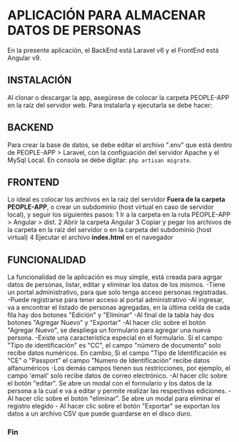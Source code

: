 # APLICACIÓN PARA ALMACENAR DATOS DE PERSONAS
 En la presente aplicación, el BackEnd está Laravel v6 y el FrontEnd está Angular v9.

## INSTALACIÓN
 Al clonar o descargar la app, asegúrese de colocar la carpeta PEOPLE-APP en la raíz del servidor web. 
 Para instalarla y ejecutarla se debe hacer:

## BACKEND
 Para crear la base de datos, se debe editar el archivo ".env" que está dentro de PEOPLE-APP > Laravel, con la configuación del servidor Apache y el MySql Local. En consola se debe digitar: ```php artisan migrate```.

## FRONTEND
 Lo ideal es colocar los archivos en la raiz del servidor __Fuera de la carpeta PEOPLE-APP__, o crear un subdominio (host virtual en caso de servidor local), y seguir los siguientes pasos:
    1 Ir a la carpeta en la ruta PEOPLE-APP > Angular > dist.
    2 Abrir la carpeta Angular
    3 Copiar y pegar los archivos de la carpeta en la raíz del servidor o en la carpeta del subdominio (host virtual)
    4 Ejecutar el archivo **index.html** en el navegador
 
 ## FUNCIONALIDAD
La funcionalidad de la aplicación es muy simple, está creada para agrgar datos de personas, listar, editar y eliminar los datos de los mismos.
    -Tiene un portal administrativo, para que solo tenga acceso personas registradas.
    -Puede registrarse para tener acceso al portal administrativo
    -Al ingresar, va a encontrar el listado de personas agregadas, en la última celda de cada fila hay dos botones "Edición" y "Eliminar"
    -Al final de la tabla hay dos botones "Agregar Nuevo" y "Exportar"
    -Al hacer clic sobre el botón "Agregar Nuevo", se despliega un formulario para agregar una nueva persona.
        -Existe una característica especial en el formulario. Si el campo "Tipo de identificación" es "CC", el campo "número de documento" solo recibe datos numéricos. En cambio, Si el campo "Tipo de Identificación es "CE" o "Passport" el campo "Numero de Identificación" recibe datos alfanuméricos
        -Los demás campos tienen sus restricciones, por ejemplo, el campo 'email' solo recibe datos de correo electrónico.
    -Al hacer clic sobre el botón "editar". Se abre un modal con el formulario y los datos de la persona  a la cual e va a editar y permite realizar las respectivas ediciones.
    - Al hacer clic sobre el botón "eliminar". Se abre un modal para eliminar el registro elegido
    - Al hacer clic sobre el botón "Exportar" se exportan los datos a un archivo CSV que puede guardarse en el disco duro.

### Fin
